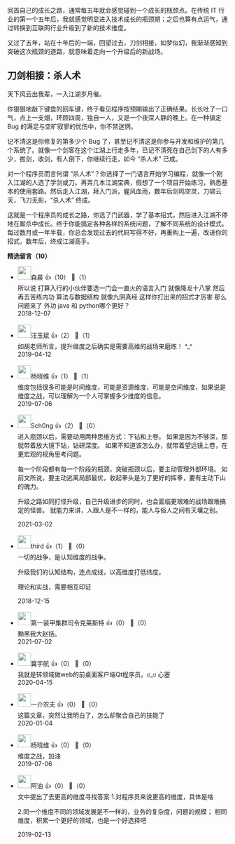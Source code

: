 回首自己的成长之路，通常每五年就会感觉碰到一个成长的瓶颈点。在传统 IT 行业的第一个五年后，我就感觉明显进入技术成长的瓶颈期；之后也算有点运气，通过转换到互联网行业升级到了新的技术维度。

又过了五年，站在十年后的一端，回望过去，刀剑相接，如梦似幻，我渐渐感知到突破这次瓶颈的道路，就意味着走向一个升级后的新战场。

## 刀剑相接：杀人术

天下风云出我辈，一入江湖岁月催。

你狠狠地敲下键盘的回车键，终于看见程序按预期输出了正确结果。长长吐了一口气，点上一支烟，环顾四周，独自一人，又是一个夜深人静的晚上。在一种搞定 Bug 的满足与空旷寂寥的忧伤中，你不禁迷惘。

记不清这是你修复的第多少个 Bug 了，甚至记不清这是你参与开发和维护的第几个系统了。就像一个剑客在这个江湖上行走多年，已记不清死在自己剑下的人有多少，拔剑，收剑，有人倒下，你继续行走，如今 “杀人术” 已成。

对一个程序员而言何谓 “杀人术”？你选择了一门语言开始学习编程，就像一个刚入江湖的人选了学剑或刀。再弄几本江湖宝典，假想了一个项目开始练习，熟悉基本的使用套路。然后走入江湖，拜入门派，腥风血雨，数年后剑鸣空灵，刀啸云天，飞刀无影，“杀人术” 终成。

这就是一个程序员的成长之路，你选了门武器，学了基本招式，然后进入江湖不停地在厮杀中成长。终于你能搞定各种各样的系统问题，了解不同系统的设计模式。每过数月或一年半载，你总会发现过去的代码写得不好，再重构上一遍，改进你的招式，数年后，终成江湖高手。
<div><strong>精选留言（10）</strong></div><ul>
<li><img src="https://static001.geekbang.org/account/avatar/00/13/45/5c/fc32c3de.jpg" width="30px"><span>森晨</span> 👍（10） 💬（1）<div>所以说 打算入行的小伙伴要选一门会一直火的语言入门 就像降龙十八掌 然后再去苦练内功 算法与数据结构 就像九阴真经 这样你打出来的招式才厉害 那么问题来了 外功 java 和 python哪个更好？</div>2018-12-07</li><br/><li><img src="https://static001.geekbang.org/account/avatar/00/0f/df/cb/81317179.jpg" width="30px"><span>汪玉斌</span> 👍（2） 💬（1）<div>如胡老师所言，提升维度之后确实是需要高维的战场来磨炼！ ^_^</div>2019-04-12</li><br/><li><img src="https://static001.geekbang.org/account/avatar/00/15/e4/e6/5795b1aa.jpg" width="30px"><span>杨晓维</span> 👍（1） 💬（1）<div>维度包括很多可能是时间维度，可能是资源维度，可能是空间维度，如果说是维度之战，可以理解为一个人可掌握多少维度的信息。</div>2019-07-06</li><br/><li><img src="https://static001.geekbang.org/account/avatar/00/11/7a/d2/4ba67c0c.jpg" width="30px"><span>Sch0ng</span> 👍（2） 💬（0）<div>进入瓶颈以后，需要动用两种思维方式：下钻和上卷。
如果是因为不够深，那就带着放大镜下钻，钻研深度。
如果不知道该怎么办，就带着望远镜上卷，在更宏观的视角思考问题。

每一个阶段都有每一个阶段的瓶颈，突破瓶颈以后，要主动管理外部环境。
如前文所说，要主动逃离局部最优，收起拳头是为了更好的挥拳，要有主动下山的魄力。

升级之路如同打怪升级，自己升级进步的同时，也会面临更艰难的战场跟难搞定的怪兽。
就能力来讲，人跟人是不一样的，能人与俗人之间有天壤之别。</div>2021-03-02</li><br/><li><img src="https://static001.geekbang.org/account/avatar/00/0f/a4/5a/e708e423.jpg" width="30px"><span>third</span> 👍（1） 💬（0）<div>一切的战争，是认知维度的战争。

升级我们的认知结构，连点成线，以高维度打低纬度。

理论和实战，需要相互印证</div>2018-12-15</li><br/><li><img src="https://static001.geekbang.org/account/avatar/00/13/50/2b/2344cdaa.jpg" width="30px"><span>第一装甲集群司令克莱斯特</span> 👍（0） 💬（0）<div>黝黑我大赵括。</div>2021-07-02</li><br/><li><img src="https://static001.geekbang.org/account/avatar/00/0f/7f/e5/139d9dc8.jpg" width="30px"><span>冀宇航</span> 👍（0） 💬（0）<div>我就是转领域做web的前桌面客户端Qt程序员。ರ_ರ 心塞</div>2020-04-15</li><br/><li><img src="https://static001.geekbang.org/account/avatar/00/12/ca/e3/7e860739.jpg" width="30px"><span>一介农夫</span> 👍（0） 💬（0）<div>这篇文章，突然让我明白了，怎么却聚合自己的技能了</div>2020-01-04</li><br/><li><img src="https://static001.geekbang.org/account/avatar/00/15/e4/e6/5795b1aa.jpg" width="30px"><span>杨晓维</span> 👍（0） 💬（0）<div>维度之战，加油</div>2019-07-06</li><br/><li><img src="https://static001.geekbang.org/account/avatar/00/0f/71/73/4e7930af.jpg" width="30px"><span>阿油</span> 👍（0） 💬（0）<div>文中提出了去更高的维度寻找答案
1.对程序员来说更高的维度，具体是啥

2.同一个维度不同的领域发展是不一样的，业务的复杂度，问题的规模；
相同维度，积累一个更好的领域，也是一个好选择吧</div>2019-02-13</li><br/>
</ul>